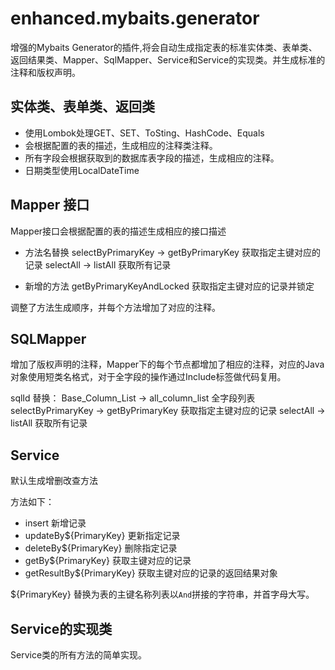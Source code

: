 # enhanced.mybaits.generator
增强的Mybaits Generator的插件,将会自动生成指定表的标准实体类、表单类、返回结果类、Mapper、SqlMapper、Service和Service的实现类。并生成标准的注释和版权声明。

## 实体类、表单类、返回类
- 使用Lombok处理GET、SET、ToSting、HashCode、Equals
- 会根据配置的表的描述，生成相应的注释类注释。
- 所有字段会根据获取到的数据库表字段的描述，生成相应的注释。
- 日期类型使用LocalDateTime

## Mapper 接口
Mapper接口会根据配置的表的描述生成相应的接口描述

- 方法名替换
selectByPrimaryKey -> getByPrimaryKey  获取指定主键对应的记录
selectAll -> listAll  获取所有记录

- 新增的方法
getByPrimaryKeyAndLocked  获取指定主键对应的记录并锁定

调整了方法生成顺序，并每个方法增加了对应的注释。

## SQLMapper
增加了版权声明的注释，Mapper下的每个节点都增加了相应的注释，对应的Java对象使用短类名格式，对于全字段的操作通过Include标签做代码复用。

sqlId 替换：
Base_Column_List -> all_column_list 全字段列表
selectByPrimaryKey -> getByPrimaryKey  获取指定主键对应的记录
selectAll -> listAll  获取所有记录

## Service
默认生成增删改查方法

方法如下：

- insert 新增记录
- updateBy${PrimaryKey} 更新指定记录
- deleteBy${PrimaryKey} 删除指定记录
- getBy${PrimaryKey} 获取主键对应的记录
- getResultBy${PrimaryKey} 获取主键对应的记录的返回结果对象

${PrimaryKey} 替换为表的主键名称列表以`And`拼接的字符串，并首字母大写。

## Service的实现类

Service类的所有方法的简单实现。


